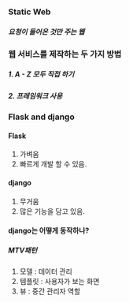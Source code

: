 ### Static Web

##### 요청이 들어온 것만 주는 웹



### 웹 서비스를 제작하는 두 가지 방법

##### 1. A - Z 모두 직접 하기

##### 2. 프레임워크 사용



### Flask and django

#### Flask

1. 가벼움
2. 빠르게 개발 할 수 있음.

#### django

1. 무거움
2. 많은 기능을 담고 있음.



#### django는 어떻게 동작하나?

##### MTV패턴

1. 모델 : 데이터 관리
2. 템플릿 : 사용자가 보는 화면
3. 뷰 : 중간 관리자 역할